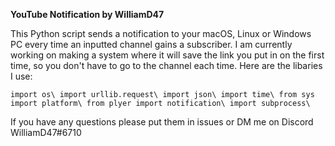**YouTube Notification by WilliamD47**

This Python script sends a notification to your macOS, Linux or Windows PC every time an inputted channel gains a subscriber.
I am currently working on making a system where it will save the link you put in on the first time, so you don't have to go to the channel each time.
Here are the libaries I use:

`import os\
import urllib.request\
import json\
import time\
from sys import platform\
from plyer import notification\
import subprocess\
`

If you have any questions please put them in issues or DM me on Discord WilliamD47#6710